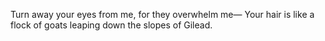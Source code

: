 Turn away your eyes from me, for they overwhelm me— Your hair is like a flock of goats leaping down the slopes of Gilead.

